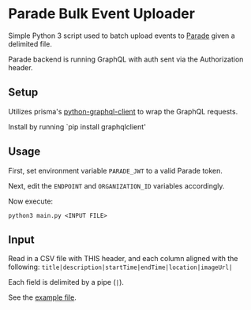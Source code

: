 # Parade Bulk Event Uploader

Simple Python 3 script used to batch upload events to [Parade](https://parade.events/) given a delimited file.

Parade backend is running GraphQL with auth sent via the Authorization header.

## Setup

Utilizes prisma's [python-graphql-client](https://github.com/prisma/python-graphql-client) to wrap the GraphQL requests.  

Install by running `pip install graphqlclient'

## Usage

First, set environment variable `PARADE_JWT` to a valid Parade token.  

Next, edit the `ENDPOINT` and `ORGANIZATION_ID` variables accordingly.

Now execute:

`python3 main.py <INPUT FILE>`

## Input
Read in a CSV file with THIS header, and each column aligned with the following:
`title|description|startTime|endTime|location|imageUrl|`

Each field is delimited by a pipe (`|`).

See the [example file](./example.csv).

